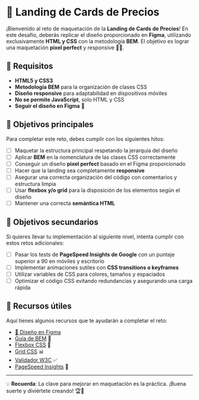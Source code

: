 # 🎨 Landing de Cards de Precios

¡Bienvenido al reto de maquetación de la **Landing de Cards de Precios**! En este desafío, deberás replicar el diseño proporcionado en **Figma**, utilizando exclusivamente **HTML y CSS** con la metodología **BEM**. El objetivo es lograr una maquetación **pixel perfect** y responsive 📏✨.

## 📌 Requisitos
- **HTML5 y CSS3**
- **Metodología BEM** para la organización de clases CSS
- **Diseño responsive** para adaptabilidad en dispositivos móviles
- **No se permite JavaScript**, solo HTML y CSS
- **Seguir el diseño en Figma** 📐

## 🎯 Objetivos principales
Para completar este reto, debes cumplir con los siguientes hitos:

- [ ] Maquetar la estructura principal respetando la jerarquía del diseño
- [ ] Aplicar **BEM** en la nomenclatura de las clases CSS correctamente
- [ ] Conseguir un diseño **pixel perfect** basado en el Figma proporcionado
- [ ] Hacer que la landing sea completamente **responsive**
- [ ] Asegurar una correcta organización del código con comentarios y estructura limpia
- [ ] Usar **flexbox y/o grid** para la disposición de los elementos según el diseño
- [ ] Mantener una correcta **semántica HTML**

## 🚀 Objetivos secundarios
Si quieres llevar tu implementación al siguiente nivel, intenta cumplir con estos retos adicionales:

- [ ] Pasar los tests de **PageSpeed Insights de Google** con un puntaje superior a 90 en móviles y escritorio
- [ ] Implementar animaciones sutiles con **CSS transitions o keyframes**
- [ ] Utilizar variables de CSS para colores, tamaños y espaciados
- [ ] Optimizar el código CSS evitando redundancias y asegurando una carga rápida

## 🔗 Recursos útiles
Aquí tienes algunos recursos que te ayudarán a completar el reto:

- [🎨 Diseño en Figma](https://www.figma.com/design/i1ehlGMM11P3fyepotanmL/Cards-de-precios?node-id=33-1&t=JnpnjSXBo83QpwZa-1)
- [Guía de BEM](https://getbem.com/) 📌
- [Flexbox CSS](https://css-tricks.com/snippets/css/a-guide-to-flexbox/) 📏
- [Grid CSS](https://css-tricks.com/snippets/css/complete-guide-grid/) 📊
- [Validador W3C](https://validator.w3.org/) ✅
- [PageSpeed Insights](https://pagespeed.web.dev/) 🚀

---

💡 **Recuerda**: La clave para mejorar en maquetación es la práctica. ¡Buena suerte y diviértete creando! 🏆🎨

